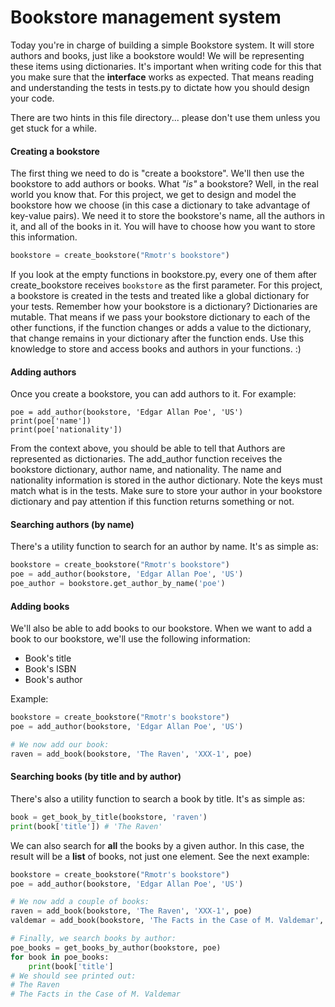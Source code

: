 # Bookstore management system

Today you're in charge of building a simple Bookstore system. It will store authors and books, just like a bookstore would! We will be representing these items using dictionaries. It's important when writing code for this that you make sure that the **interface** works as expected. That means reading and understanding the tests in tests.py to dictate how you should design your code. 

There are two hints in this file directory... please don't use them unless you get stuck for a while. 

#### Creating a bookstore

The first thing we need to do is "create a bookstore". We'll then use the bookstore to add authors or books. What _"is"_ a bookstore? Well, in the real world you know that. For this project, we get to design and model the bookstore how we choose (in this case a dictionary to take advantage of key-value pairs). We need it to store the bookstore's name, all the authors in it, and all of the books in it. You will have to choose how you want to store this information. 

```python
bookstore = create_bookstore("Rmotr's bookstore")
```

If you look at the empty functions in bookstore.py, every one of them after create_bookstore receives `bookstore` as the first parameter. For this project, a bookstore is created in the tests and treated like a global dictionary for your tests. Remember how your bookstore is a dictionary? Dictionaries are mutable. That means if we pass your bookstore dictionary to each of the other functions, if the function changes or adds a value to the dictionary, that change remains in your dictionary after the function ends. Use this knowledge to store and access books and authors in your functions. :)

#### Adding authors

Once you create a bookstore, you can add authors to it. For example:

```
poe = add_author(bookstore, 'Edgar Allan Poe', 'US')
print(poe['name'])
print(poe['nationality'])
```

From the context above, you should be able to tell that Authors are represented as dictionaries. The add_author function receives the bookstore dictionary, author name, and nationality. The name and nationality  information is stored in the author dictionary. Note the keys must match what is in the tests. Make sure to store your author in your bookstore dictionary and pay attention if this function returns something or not. 

#### Searching authors (by name)

There's a utility function to search for an author by name. It's as simple as:

```python
bookstore = create_bookstore("Rmotr's bookstore")
poe = add_author(bookstore, 'Edgar Allan Poe', 'US')
poe_author = bookstore.get_author_by_name('poe')
```

#### Adding books

We'll also be able to add books to our bookstore. When we want to add a book to our bookstore, we'll use the following information:

* Book's title
* Book's ISBN
* Book's author

Example:

```python
bookstore = create_bookstore("Rmotr's bookstore")
poe = add_author(bookstore, 'Edgar Allan Poe', 'US')

# We now add our book:
raven = add_book(bookstore, 'The Raven', 'XXX-1', poe)  
```

#### Searching books (by title and by author)

There's also a utility function to search a book by title. It's as simple as:

```python
book = get_book_by_title(bookstore, 'raven')
print(book['title']) # 'The Raven'
```

We can also search for **all** the books by a given author. In this case, the result will be a **list** of books, not just one element. See the next example:

```python
bookstore = create_bookstore("Rmotr's bookstore")
poe = add_author(bookstore, 'Edgar Allan Poe', 'US')

# We now add a couple of books:
raven = add_book(bookstore, 'The Raven', 'XXX-1', poe)
valdemar = add_book(bookstore, 'The Facts in the Case of M. Valdemar', 'XXX-2', poe])

# Finally, we search books by author:
poe_books = get_books_by_author(bookstore, poe)
for book in poe_books:
    print(book['title']
# We should see printed out:
# The Raven
# The Facts in the Case of M. Valdemar
```
